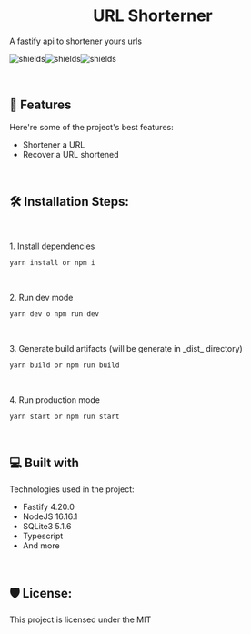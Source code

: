 <h1 align="center" id="title">URL Shorterner</h1>

<p id="description">A fastify api to shortener yours urls</p>

<img src="https://img.shields.io/badge/Node_JS-v16.16.0-green" alt="shields"><img src="https://img.shields.io/badge/NPM-v9.6.3-red" alt="shields"><img src="https://img.shields.io/badge/Yarn-v1.22.19-blue" alt="shields">

<br>
  
<h2>🧐 Features</h2>

Here're some of the project's best features:

*   Shortener a URL
*   Recover a URL shortened

<br>

<h2>🛠️ Installation Steps:</h2>

<br>

<p>1. Install dependencies</p>

```
yarn install or npm i
```
<br>

<p>2. Run dev mode</p>

```
yarn dev o npm run dev
```

<br>

<p>3. Generate build artifacts (will be generate in _dist_ directory)</p>

```
yarn build or npm run build
```
<br>

<p>4. Run production mode</p>

```
yarn start or npm run start
```

<br>
  
<h2>💻 Built with</h2>

Technologies used in the project:

*   Fastify 4.20.0
*   NodeJS 16.16.1
*   SQLite3 5.1.6
*   Typescript
*   And more

 <br>

<h2>🛡️ License:</h2>

This project is licensed under the MIT